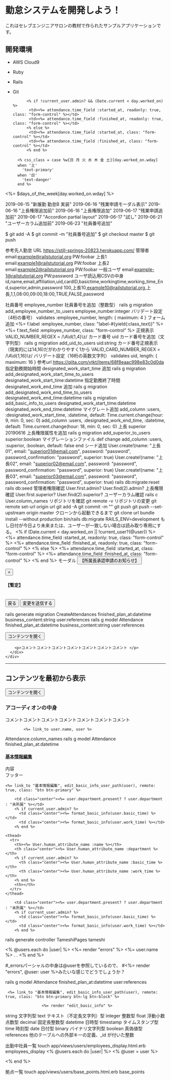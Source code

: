 # 勤怠システムを開発しよう！

これはセレブエンジニアサロンの教材で作られたサンプルアプリケーションです。

## 開発環境

* AWS Cloud9
* Ruby
* Rails
* Git

            <% if !current_user.admin? && (Date.current < day.worked_on) %>
             <td><%= attendance.time_field :started_at, readonly: true, class: "form-control" %></td>
             <td><%= attendance.time_field :finished_at, readonly: true, class: "form-control" %></td>
            <% else %>
             <td><%= attendance.time_field :started_at, class: "form-control" %></td>
             <td><%= attendance.time_field :finished_at, class: "form-control" %></td>
            <% end %>
            
        <% css_class = case %w{日 月 火 水 木 金 土}[day.worked_on.wday]
        when '土'
          'text-primary'
        when '日'
          'text-danger'
        end %>
        
<%= $days_of_the_week[day.worked_on.wday] %>

2019-06-15 "新誰勤 勤怠B 実装"
2019-06-16 "残業申請モーダル表示"
2019-06-16 "上長権限追加前"
2019-06-16 "上長権限追加"
2019-06-17 "残業申請追加前"
2019-06-17 "Accordion partial layout"
2019-06-17 "試し"
2019-06-21 "ユーザーカラム追加前"
2019-06-23 "社員番号追加"

$ git add -A
$ git commit -m "社員番号追加"
$ git checkout master
$ git push

参考先人勤怠
URL
https://still-springs-20823.herokuapp.com/
管理者
email:example@railstutorial.org
PW:foobar
上長1
email:example1@railstutorial.org
PW:foobar
上長2
email:example2@railstutorial.org
PW:foobar
一般ユーザ
email:example-1@railstutorial.org
PW:password
ユーザ読込用CSVの中身
id,name,email,affiliation,uid,cardID,basictime,workingtime,working_time_End,superior,admin,password
100,上長10,example10@railstutorial.org,上長,1,1,08:00,09:00,18:00,TRUE,FALSE,password

社員番号
employee_number
社員番号を追加（整数型）
rails g migration add_employee_number_to_users employee_number:integer
バリデート設定（4桁の番号）
  validates :employee_number, length: { maximum: 4 }
フォーム追加
<%= f.label :employee_number, class: "label-#{yield(:class_text)}" %>
<%= f.text_field :employee_number, class: "form-control" %>
正規表示
VALID_NUMBER_REGEX = /\A\d{1,4}\z/
カード番号
uid
カード番号を追加（文字列型）
rails g migration add_uid_to_users uid:string
カード番号正規表示（現実的には14,16)だがわかりやすく1から
VALID_CARD_NUMBER_REGEX = /\A\d{1,16}\z/
バリデート設定（16桁の英数文字列）
  validates uid, length: { maximum: 16 }
参考url
https://qiita.com/ytkt/items/68f8eaac998e83c0d0da
指定勤務開始時間
designated_work_start_time
追加
rails g migration add_designated_work_start_time_to_users designated_work_start_time:datetime
指定勤務終了時間
designated_work_end_time
追加
rails g migration add_designated_work_end_time_to_users designated_work_end_time:datetime
rails g migration add_basic_info_to_users designated_work_start_time:datetime designated_work_end_time:datetime
マイグレート追加
    add_column :users, :designated_work_start_time, :datetime, default: Time.current.change(hour: 9, min: 0, sec: 0)
    add_column :users, :designated_work_end_time, :datetime, default: Time.current.change(hour: 18, min: 0, sec: 0)
上長
superior
20190616
上長権限属性を追加
rails g migration add_superior_to_users superior:boolean
マイグレーションファイル
  def change
    add_column :users, :superior, :boolean, default: false
  end
シード追加
User.create!(name: "上長01",
             email: "superior01@email.com",
             password: "password",
             password_confirmation: "password",
             superior: true)
User.create!(name: "上長02",
             email: "superior02@email.com",
             password: "password",
             password_confirmation: "password",
             superior: true)
User.create!(name: "上長03",
             email: "superior03@email.com",
             password: "password",
             password_confirmation: "password",
             superior: true)
rails db:migrate:reset
rails db:seed
管理者権限確認
User.first.admin?
User.find(2).admin?
上長権限確認
User.first.superior?
User.find(2).superior?
ユーザーカラム確認
rails c
User.column_names
リポジトリを確認
git remote -v
リポジトリの変更
git remote set-url origin url
git add -A
git commit -m ""
git push
git push --set-upstream origin master
クローンから起動できるまで
git clone url
bundle install --without production
bin/rails db:migrate RAILS_ENV=development
もし日付が今日より未来または、ユーザーが一致しない場合は読み取り専用にする。
            <% if (Date.current < day.worked_on || !current_user?(@user)) %>
             <td><%= attendance.time_field :started_at, readonly: true, class: "form-control" %></td>
             <td><%= attendance.time_field :finished_at, readonly: true, class: "form-control" %></td>
            <% else %>
             <td><%= attendance.time_field :started_at, class: "form-control" %></td>
             <td><%= attendance.time_field :finished_at, class: "form-control" %></td>
            <% end %>
モーダル
            <button type="button" class="btn btn-primary" data-toggle="modal" data-target="#sampleModal">
            	【所属長承認申請のお知らせ】
            </button>
            <!-- モーダル・ダイアログ -->
            <div class="modal fade" id="sampleModal" tabindex="-1">
            	<div class="modal-dialog">
            		<div class="modal-content">
            			<div class="modal-header">
            				<button type="button" class="close" data-dismiss="modal"><span>×</span></button>
            				<h4 class="modal-title">【暫定】</h4>
            			</div>
            			<div class="modal-body">
                          <table class="table table-bordered table-condensed table-hover" id="table-attendances">
                          </table>
            			</div>
            			<div class="modal-footer">
            				<button type="button" class="btn btn-default" data-dismiss="modal">戻る</button>
            				<button type="button" class="btn btn-primary">変更を送信する</button>
            			</div>
            		</div>
            	</div>
            </div>
            
rails generate migration CreateAttendances finished_plan_at:datetime business_content:string user:references
rails g model Attendance finished_plan_at:datetime business_content:string user:references

<section>

  <button type="button" class="btn btn-primary btn-sm" data-toggle="collapse" data-target="#sample-<%= user.id %>">コンテンツを開く </button>
  <div id="sample-<%= user.id %>" class="collapse">
    <div class="panel panel-default">
      <div class="panel-body">
      
      
      
      
        <p>コメントコメントコメントコメントコメントコメントコメント </p>
      </div>
    </div>
  </div>
</section>
<hr>
<section>
  <h2>コンテンツを最初から表示</h2>
  <button type="button" class="btn btn-primary btn-sm" data-toggle="collapse" data-target="#sample2">コンテンツを開く </button>
  <div id="sample2" class="collapse in">
    <div class="panel panel-default">
      <div class="panel-body">
        <h3>アコーディオンの中身</h3>
        <p>コメントコメントコメントコメントコメントコメントコメント </p>
      </div>
    </div>
  </div>
</section>

<!--モーダルウインドウ表示-->
<div id="edit-basic-info" class="modal fade" tabindex="-1" role="dialog" aria-hidden="true"></div>

            <%= link_to user.name, user %>

Attendance.column_names
rails g model Attendance finished_plan_at:datetime

<div class="panel-group">
  <div class="panel panel-default">
    <div class="panel-heading">
      <h4 class="panel-title">
        <a data-toggle="collapse" href="#collapse1">基本情報編集</a>
      </h4>
    </div>
    <div id="collapse1" class="panel-collapse collapse">
      <div class="panel-body">内容</div>
      <div class="panel-footer">フッター</div>
    </div>
  </div>
</div>

    <%= link_to "基本情報編集", edit_basic_info_user_path(user), remote: true, class: "btn btn-primary" %>        
            
        <td class="center"><%= user.department.present? ? user.department : "未所属" %></td>
        <% if current_user.admin? %>
          <td class="center"><%= format_basic_info(user.basic_time) %></td>
          <td class="center"><%= format_basic_info(user.work_time) %></td>
        <% end %>
        
    <thead>
      <tr>
        <th><%= User.human_attribute_name :name %></th>
        <th class="center"><%= User.human_attribute_name :department %></th>
        <% if current_user.admin? %>
          <th class="center"><%= User.human_attribute_name :basic_time %></th>
          <th class="center"><%= User.human_attribute_name :work_time %></th>
        <% end %>
        <th></th>
      </tr>
    </thead>
    
        <td class="center"><%= user.department.present? ? user.department : "未所属" %></td>
        <% if current_user.admin? %>
          <td class="center"><%= format_basic_info(user.basic_time) %></td>
          <td class="center"><%= format_basic_info(user.work_time) %></td>
        <% end %>
        
rails generate controller TameshiPages tameshi

<% @users.each do |user| %>
	<%= render "errors" %>
	<%= user.name %>
	.
	.
<% end %>
	
#_errorsパーシャルの中身は@userを参照しているので、
#<%= render "errors", @user: user %>みたいな感じでどうでしょうか？

rails g model Attendance finished_plan_at:datetime user:references

     <%= link_to "基本情報編集", edit_basic_info_user_path(user), remote: true, class: "btn btn-primary btn-lg btn-block" %> 
     
                    <%= render "edit_basic_info" %>
                    
string 文字列型
text テキスト（不定長文字列）型
integer 整数型
float 浮動小数点数型
decimal 固定長整数型
datetime 日時型
timestamp タイムスタンプ型
time 時刻型
date 日付型
binary バイナリ文字列型
boolean 真偽値型
references 他のテーブルへの外部キーの定義、_id が付いた整数

出勤中社員一覧
touch app/views/users/employees_display.html.erb
employees_display
  <% @users.each do |user| %>
  <% @user = user %>
  
  <% end %>

拠点一覧
touch app/views/users/base_points.html.erb
base_points